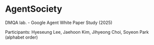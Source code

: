 # AgentSociety

DMQA lab. - Google Agent White Paper Study (2025)

Participants: Hyeseung Lee, Jaehoon Kim, Jihyeong Choi, Soyeon Park (alphabet order)
